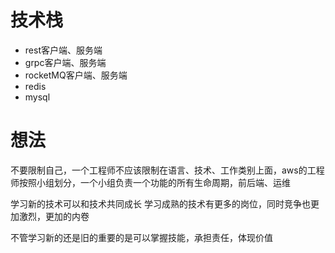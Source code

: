 # 技术栈

* rest客户端、服务端
* grpc客户端、服务端
* rocketMQ客户端、服务端
* redis
* mysql




# 想法
不要限制自己，一个工程师不应该限制在语言、技术、工作类别上面，aws的工程师按照小组划分，一个小组负责一个功能的所有生命周期，前后端、运维

学习新的技术可以和技术共同成长
学习成熟的技术有更多的岗位，同时竞争也更加激烈，更加的内卷

不管学习新的还是旧的重要的是可以掌握技能，承担责任，体现价值

